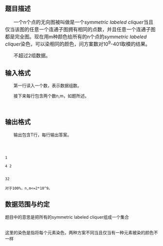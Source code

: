 ## 题目描述

<div style="text-indent: 21pt">
 <span style="font-size: 12pt">一个</span><span style="font-size: 12pt">n</span><span style="font-size: 12pt">个点的无向图被叫做是一个</span><i><span style="font-size: 12pt">symmetric labeled cliquer</span></i><span style="font-size: 12pt">当且仅当该图的任意一个连通子图拥有相同的点数，并且任意一个连通子图都是完全图。现在用</span><span style="font-size: 12pt">m</span><span style="font-size: 12pt">种颜色给所有的</span><span style="font-size: 12pt">n</span><span style="font-size: 12pt">个点的</span><i><span style="font-size: 12pt">symmetric labeled cliquer</span></i><span style="font-size: 12pt">染色，可以染相同的颜色，问方案数对</span><span style="font-size: 12pt">10<sup>9</sup>-401</span><span style="font-size: 12pt">取模的结果。</span>
</div>
<div style="text-indent: 21pt">
 <span style="font-size: 12pt">不超过</span><span style="font-size: 12pt">2</span><span style="font-size: 12pt">组数据。</span>
</div>

## 输入格式

<div style="text-indent: 21pt">
 <span style="font-size: 10.5pt">第一行读入一个数，表示数据组数。</span>
</div>
<div style="text-indent: 21pt">
 <span style="font-size: 10.5pt">接下来每行包含两个数</span><span style="font-size: 10.5pt">n,m</span><span style="font-size: 10.5pt">，如题所述。</span>
</div>
<div style="text-indent: 21pt">
  
</div>

## 输出格式

<div style="text-indent: 21pt">
 <span style="font-size: 10.5pt">输出包含</span><span style="font-size: 10.5pt">T</span><span style="font-size: 10.5pt">行，每行输出答案。</span>
</div>
<div style="text-indent: 21pt">
  
</div>

```input1
1
4 2
```
```output1
32
对于100%，n,m<=2*10^9。
```
## 数据范围与约定

<p>题目中的意思是把所有的symmetric labeled cliquer组成一个集合<br><br>
  这里的染色是指将每个元素染色，两种方案不同当且仅当有一种元素被染的颜色不一样</p>

